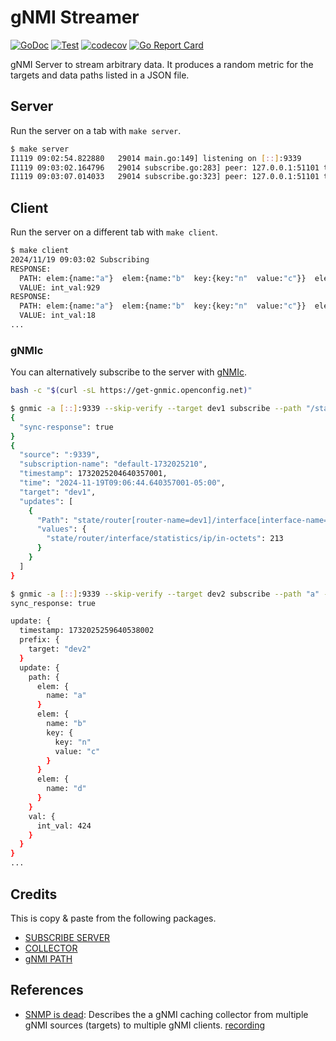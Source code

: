 # gNMI Streamer

[![GoDoc](https://godoc.org/github.com/nleiva/gnmi-streamer?status.svg)](https://godoc.org/github.com/nleiva/gnmi-streamer) 
[![Test](https://github.com/nleiva/gnmi-streamer/actions/workflows/test.yml/badge.svg)](https://github.com/nleiva/gnmi-streamer/actions/workflows/test.yml)
[![codecov](https://codecov.io/gh/nleiva/gnmi-streamer/branch/main/graph/badge.svg)](https://codecov.io/gh/nleiva/gnmi-streamer) 
[![Go Report Card](https://goreportcard.com/badge/github.com/nleiva/gnmi-streamer)](https://goreportcard.com/report/github.com/nleiva/gnmi-streamer)

gNMI Server to stream arbitrary data. It produces a random metric for the targets and data paths listed in a JSON file.

## Server

Run the server on a tab with `make server`.

```bash
$ make server
I1119 09:02:54.822880   29014 main.go:149] listening on [::]:9339
I1119 09:03:02.164796   29014 subscribe.go:283] peer: 127.0.0.1:51101 target: "dev2" subscription: subscribe:{prefix:{target:"dev2"} subscription:{path:{element:"a" elem:{name:"a"}}}}
I1119 09:03:07.014033   29014 subscribe.go:323] peer: 127.0.0.1:51101 target "dev2" subscription: end: "subscribe:{prefix:{target:\"dev2\"} subscription:{path:{element:\"a\" elem:{name:\"a\"}}}}"
```

## Client

Run the server on a different tab with `make client`.

```bash
$ make client
2024/11/19 09:03:02 Subscribing
RESPONSE:
  PATH: elem:{name:"a"}  elem:{name:"b"  key:{key:"n"  value:"c"}}  elem:{name:"d"}
  VALUE: int_val:929
RESPONSE:
  PATH: elem:{name:"a"}  elem:{name:"b"  key:{key:"n"  value:"c"}}  elem:{name:"d"}
  VALUE: int_val:18
...
```

### gNMIc

You can alternatively subscribe to the server with [gNMIc](https://gnmic.openconfig.net).


```bash
bash -c "$(curl -sL https://get-gnmic.openconfig.net)"
```

```bash
$ gnmic -a [::]:9339 --skip-verify --target dev1 subscribe --path "/state/router[router-name=*]/interface[interface-name=*]/statistics/ip/in-octets"
{
  "sync-response": true
}
{
  "source": ":9339",
  "subscription-name": "default-1732025210",
  "timestamp": 1732025204640357001,
  "time": "2024-11-19T09:06:44.640357001-05:00",
  "target": "dev1",
  "updates": [
    {
      "Path": "state/router[router-name=dev1]/interface[interface-name=*]/statistics/ip/in-octets",
      "values": {
        "state/router/interface/statistics/ip/in-octets": 213
      }
    }
  ]
}
```


```bash
$ gnmic -a [::]:9339 --skip-verify --target dev2 subscribe --path "a" --format prototext
sync_response: true

update: {
  timestamp: 1732025259640538002
  prefix: {
    target: "dev2"
  }
  update: {
    path: {
      elem: {
        name: "a"
      }
      elem: {
        name: "b"
        key: {
          key: "n"
          value: "c"
        }
      }
      elem: {
        name: "d"
      }
    }
    val: {
      int_val: 424
    }
  }
}
...
```

## Credits

This is copy & paste from the following packages.

- [SUBSCRIBE SERVER](https://github.com/openconfig/gnmi/tree/master/subscribe)
- [COLLECTOR](https://github.com/openconfig/gnmi/tree/master/collector)
- [gNMI PATH](https://github.com/openconfig/gnmic/tree/main/pkg/api/path)

## References

- [SNMP is dead](https://pc.nanog.org/static/published/meetings/NANOG73/1677/20180625_Shakir_Snmp_Is_Dead_v1.pdf): Describes the a gNMI caching collector from multiple gNMI sources (targets) to multiple gNMI clients. [recording](https://youtu.be/McNm_WfQTHw?si=lPy5a7qIdIKMW7ne)
